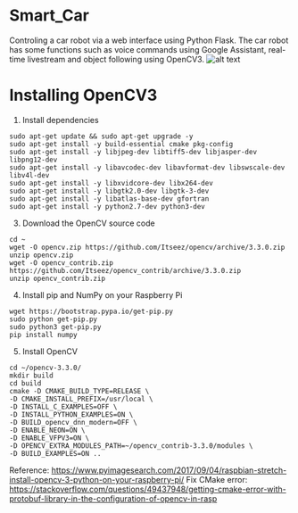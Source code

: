 # Smart_Car
Controling a car robot via a web interface using Python Flask.
The car robot has some functions such as voice commands using Google Assistant, real-time livestream and object following using OpenCV3.
![alt text](https://user-images.githubusercontent.com/33945101/58755919-a4ca8f80-84bb-11e9-99c9-5a65c39c5008.jpg)
# Installing OpenCV3
1. Install dependencies
```
sudo apt-get update && sudo apt-get upgrade -y
sudo apt-get install -y build-essential cmake pkg-config
sudo apt-get install -y libjpeg-dev libtiff5-dev libjasper-dev libpng12-dev
sudo apt-get install -y libavcodec-dev libavformat-dev libswscale-dev libv4l-dev
sudo apt-get install -y libxvidcore-dev libx264-dev
sudo apt-get install -y libgtk2.0-dev libgtk-3-dev
sudo apt-get install -y libatlas-base-dev gfortran
sudo apt-get install -y python2.7-dev python3-dev
```
3. Download the OpenCV source code
```
cd ~
wget -O opencv.zip https://github.com/Itseez/opencv/archive/3.3.0.zip
unzip opencv.zip
wget -O opencv_contrib.zip https://github.com/Itseez/opencv_contrib/archive/3.3.0.zip
unzip opencv_contrib.zip
```
4. Install pip and NumPy on your Raspberry Pi
```
wget https://bootstrap.pypa.io/get-pip.py
sudo python get-pip.py
sudo python3 get-pip.py
pip install numpy
```
5. Install OpenCV
```
cd ~/opencv-3.3.0/
mkdir build
cd build
cmake -D CMAKE_BUILD_TYPE=RELEASE \
-D CMAKE_INSTALL_PREFIX=/usr/local \
-D INSTALL_C_EXAMPLES=OFF \
-D INSTALL_PYTHON_EXAMPLES=ON \
-D BUILD_opencv_dnn_modern=OFF \
-D ENABLE_NEON=ON \
-D ENABLE_VFPV3=ON \
-D OPENCV_EXTRA_MODULES_PATH=~/opencv_contrib-3.3.0/modules \
-D BUILD_EXAMPLES=ON ..
```
Reference:
https://www.pyimagesearch.com/2017/09/04/raspbian-stretch-install-opencv-3-python-on-your-raspberry-pi/
Fix CMake error: https://stackoverflow.com/questions/49437948/getting-cmake-error-with-protobuf-library-in-the-configuration-of-opencv-in-rasp
